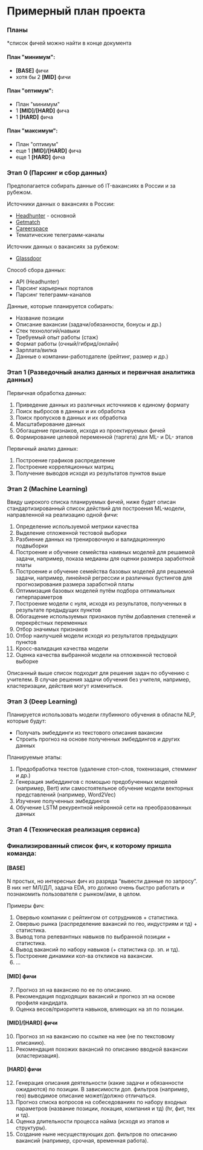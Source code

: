 # Примерный план проекта

### Планы
*список фичей можно найти в конце документа

#### План "минимум": 
* **[BASE]** фичи
* хотя бы 2 **[MID]** фичи

#### План "оптимум": 
*  План "минимум" 
*  1 **[MID]/[HARD]** фича
*  1 **[HARD]** фича

#### План "максимум":
*  План "оптимум" 
*  еще 1 **[MID]/[HARD]** фича
*  еще 1 **[HARD]** фича

### Этап 0 (Парсинг и сбор данных)

Предполагается собирать данные об IT-вакансиях в России и за рубежом.

Источники данных о вакансиях в России:
- [Headhunter](https://hh.ru) - основной
- [Getmatch](https://getmatch.ru)
- [Careerspace](https://careerspace.app)
- Тематические телеграмм-каналы

Источник данных о вакансиях за рубежом:
- [Glassdoor](https://www.glassdoor.com)

Способ сбора данных:
- API (Headhunter)
- Парсинг карьерных порталов
- Парсинг телеграмм-каналов

Данные, которые планируется собирать:
- Название позиции
- Описание вакансии (задачи/обязанности, бонусы и др.)
- Стек технологий/навыки
- Требуемый опыт работы (стаж)
- Формат работы (очный/гибрид/онлайн)
- Зарплата/вилка
- Данные о компании-работодателе (рейтинг, размер и др.)

### Этап 1 (Разведочный анализ данных и первичная аналитика данных)

Первичная обработка данных:
1. Приведение данных из различных источников к единому формату
2. Поиск выбросов в данных и их обработка
3. Поиск пропусков в данных и их обработка
4. Масштабирование данных
5. Обогащение признаков, исходя из проектируемых фичей
6. Формирование целевой переменной (таргета) для ML- и DL- этапов

Первичный анализ данных:
1. Построение графиков распределение
2. Построение корреляционных матриц
3. Получение выводов исходя из результатов пунктов выше

### Этап 2 (Machine Learning)

Ввиду широкого списка планируемых фичей, ниже будет описан стандартизированный список действий для построения ML-модели, направленной на реализацию одной фичи: 
1. Определение используемой метрики качества
2. Выделение отложенной тестовой выборки
3. Разбиение данных на тренировочную и валидационнную подвыборки
4. Построение и обучение семейства наивных моделей для решаемой задачи, например, показа медианы для оценки размера заработной платы
5. Построение и обучение семейства базовых моделей для решаемой задачи, например, линейной регрессии и различных бустингов для прогнозирования размера заработной платы
6. Оптимизация базовых моделей путём подбора оптимальных гиперпараметров
7. Построение модели с нуля, исходя из результатов, полученных в результате предыдущих пунктов
8. Обогащение используемых признаков путём добавления степеней и перекрёстных переменных
9. Отбор значимых признаков
10. Отбор наилучшей модели исходя из результатов предыдущих пунктов
11. Кросс-валидация качества модели
12. Оценка качества выбранной модели на отложенной тестовой выборке 

Описанный выше список подходит для решения задач по обучению с учителем. В случае решения задачи обучения без учителя, например, кластеризации, действия могут измениться. 

### Этап 3 (Deep Learning)
Планируется использовать модели глубинного обучения в области NLP, которые будут:
- Получать эмбеддинги из текстового описания вакансии
- Строить прогноз на основе полученных эмбеддингов и других данных

Планируемые этапы:
1. Предобработка текстов (удаление стоп-слов, токенизация, стемминг и др.)
2. Генерация эмбеддингов с помощью предобученных моделей (например, Bert) или самостоятельное обучение модели векторных представлений (например, Word2Vec)
3. Изучение полученных эмбеддингов
4. Обучение LSTM рекурентной нейронной сети на преобразованных данных

### Этап 4 (Техническая реализация сервиса)

### Финализированный список фич, к которому пришла команда:

#### [BASE]
N простых, но интересных фич из разряда “вывести данные по запросу”. \
В них нет МЛ/ДЛ, задача EDA, это должно очень быстро работать и познакомить пользователя с рынком/ами, в целом.

Примеры фич:
1. Овервью компании с рейтингом от сотрудников + статистика.
2. Овервью рынка (распределение вакансий по гео, индустриям и тд) + статистика.
3. Вывод топа релевантных навыков по выбранной позиции + статистика.
4. Вывод вакансий по набору навыков (+ статистика ср. зп. и тд).
5. Построение динамики кол-ва откликов на вакансии.
6. ...

#### [MID] фичи
7. Прогноз зп на вакансию по ее по описанию.
8. Рекомендация подходящих вакансий и прогноз зп на основе профиля кандидата.
9. Оценка весов/приоритета навыков, влияющих на зп по позиции.

#### [MID]/[HARD] фичи
10. Прогноз зп на вакансию по ссылке на нее (не по текстовому описанию).
11. Рекомендация похожих вакансий по описанию вводной вакансии (кластеризация).

#### [HARD] фичи
12. Генерация описания деятельности (какие задачи и обязанности ожидаются) по позиции. В зависимости доп. фильтров (например, гео) выводимое описание может/должно отличаться.
13. Прогноз списка вопросов на собеседованиях по набору входных параметров (название позиции, локация, компания и тд) (hr, фит, тех и тд).
14. Оценка длительности процесса найма (исходя из этапов и структуры).
15. Создание ныне несуществующих доп. фильтров по описанию вакансий (например, срочная, временная работа).


